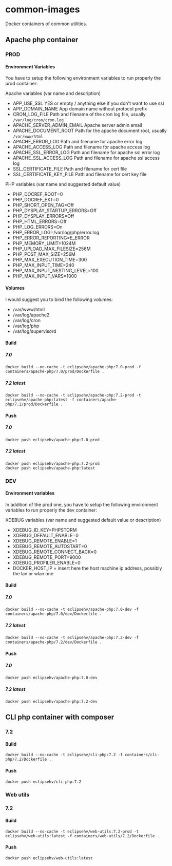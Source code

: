 # common-images
Docker containers of common utilities.

## Apache php container

### PROD

#### Environment Variables
You have to setup the following environment variables to run properly the prod container:
 
Apache variables (var name and description)

- APP_USE_SSL               YES or empty / anything else if you don't want to use ssl
- APP_DOMAIN_NAME           App domain name without protocol prefix
- CRON_LOG_FILE             Path and filename of the cron log file, usually ```/var/log/cron/cron.log```
- APACHE_SERVER_ADMIN_EMAIL Apache server admin email
- APACHE_DOCUMENT_ROOT      Path for the apache document root, usually ```/var/www/html```
- APACHE_ERROR_LOG          Path and filename for apache error log
- APACHE_ACCESS_LOG         Path and filename for apache access log
- APACHE_SSL_ERROR_LOG      Path and filename for apache ssl error log
- APACHE_SSL_ACCESS_LOG     Path and filename for apache ssl access log
- SSL_CERTIFICATE_FILE      Path and filename for cert file
- SSL_CERTIFICATE_KEY_FILE  Path and filename for cert key file

PHP variables (var name and suggested default value)

- PHP_DOCREF_ROOT=0
- PHP_DOCREF_EXT=0
- PHP_SHORT_OPEN_TAG=Off
- PHP_DYSPLAY_STARTUP_ERRORS=Off
- PHP_DYSPLAY_ERRORS=Off
- PHP_HTML_ERRORS=Off
- PHP_LOG_ERRORS=On
- PHP_ERROR_LOG=/var/log/php/error.log
- PHP_ERROR_REPORTING=E_ERROR
- PHP_MEMORY_LIMIT=1024M
- PHP_UPLOAD_MAX_FILESIZE=256M
- PHP_POST_MAX_SIZE=256M
- PHP_MAX_EXECUTION_TIME=300
- PHP_MAX_INPUT_TIME=240
- PHP_MAX_INPUT_NESTING_LEVEL=100
- PHP_MAX_INPUT_VARS=1000

#### Volumes
I would suggest you to bind the following volumes:

- /var/www/html
- /var/log/apache2
- /var/log/cron
- /var/log/php
- /var/log/supervisord

#### Build

##### 7.0
```
docker build --no-cache -t eclipsehv/apache-php:7.0-prod -f containers/apache-php/7.0/prod/Dockerfile .
```

##### 7.2 latest
```
docker build --no-cache -t eclipsehv/apache-php:7.2-prod -t eclipsehv/apache-php:latest -f containers/apache-php/7.2/prod/Dockerfile .
```

#### Push

##### 7.0
```
docker push eclipsehv/apache-php:7.0-prod
```

##### 7.2 latest
```
docker push eclipsehv/apache-php:7.2-prod
docker push eclipsehv/apache-php:latest
```

### DEV

#### Environment variables
In addition of the prod one, you have to setup the following environment variables to run properly the dev container:

XDEBUG variables (var name and suggested default value or description)

- XDEBUG_ID_KEY=PHPSTORM
- XDEBUG_DEFAULT_ENABLE=0
- XDEBUG_REMOTE_ENABLE=1
- XDEBUG_REMOTE_AUTOSTART=0
- XDEBUG_REMOTE_CONNECT_BACK=0
- XDEBUG_REMOTE_PORT=9000
- XDEBUG_PROFILER_ENABLE=0
- DOCKER_HOST_IP = insert here the host machine ip address, possibly the lan or wlan one

#### Build

##### 7.0
```
docker build --no-cache -t eclipsehv/apache-php:7.0-dev -f containers/apache-php/7.0/dev/Dockerfile .
```

##### 7.2 latest
```
docker build --no-cache -t eclipsehv/apache-php:7.2-dev -f containers/apache-php/7.2/dev/Dockerfile .
```

#### Push

##### 7.0
```
docker push eclipsehv/apache-php:7.0-dev
```

##### 7.2 latest
```
docker push eclipsehv/apache-php:7.2-dev
```

## CLI php container with composer

### 7.2

#### Build
```
docker build --no-cache -t eclipsehv/cli-php:7.2 -f containers/cli-php/7.2/Dockerfile .
```

#### Push
```
docker push eclipsehv/cli-php:7.2
```

### Web utils

### 7.2

#### Build
```
docker build --no-cache -t eclipsehv/web-utils:7.2-prod -t eclipsehv/web-utils:latest -f containers/web-utils/7.2/Dockerfile .
```

#### Push
```
docker push eclipsehv/web-utils:latest
```

